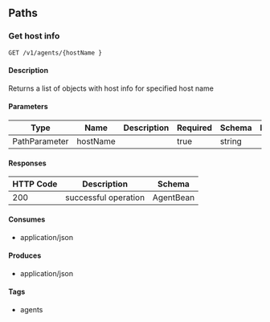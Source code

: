 ## Paths
### Get host info
```
GET /v1/agents/{hostName }
```

#### Description

Returns a list of objects with host info for specified host name

#### Parameters
|Type|Name|Description|Required|Schema|Default|
|----|----|----|----|----|----|
|PathParameter|hostName||true|string||


#### Responses
|HTTP Code|Description|Schema|
|----|----|----|
|200|successful operation|AgentBean|


#### Consumes

* application/json

#### Produces

* application/json

#### Tags

* agents

